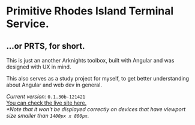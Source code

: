 # **P**rimitive **R**hodes Island **T**erminal **S**ervice. <br>

## ...or PRTS, for short.
This is just an another Arknights toolbox, built with Angular and was designed with UX in mind.
<br>

This also serves as a study project for myself, to get better understanding about Angular and web dev in general.

*Current version:* `0.1.30b-121421`<br>
[You can check the live site here.](https://prts.vercel.app)<br>
*\*Note that it won't be displayed correctly on devices that have viewport size smaller than `1400px x 800px`.*
